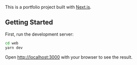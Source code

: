 This is a portfolio project built with [Next.js](https://nextjs.org/).

## Getting Started

First, run the development server:

```bash
cd web
yarn dev
```

Open [http://localhost:3000](http://localhost:3000) with your browser to see the result.
